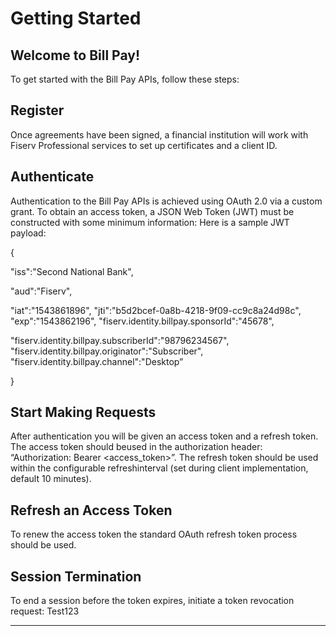 # Getting Started

## Welcome to Bill Pay!

To get started with the Bill Pay APIs, follow these steps:
 
## Register

Once agreements have been signed, a financial institution will work with Fiserv Professional services to set up certificates and a client ID.


## Authenticate

Authentication to the Bill Pay APIs is achieved using OAuth 2.0 via a custom grant. To obtain an access token, a JSON Web Token (JWT) must be constructed with some  minimum information: 
Here is a sample JWT payload:

{

"iss":"Second National Bank",

"aud":"Fiserv",

"iat":"1543861896", "jti":"b5d2bcef-0a8b-4218-9f09-cc9c8a24d98c", "exp":"1543862196", "fiserv.identity.billpay.sponsorId":"45678", 

"fiserv.identity.billpay.subscriberId":"98796234567", "fiserv.identity.billpay.originator":"Subscriber", "fiserv.identity.billpay.channel":"Desktop”

}


## Start Making Requests

After authentication you will be given an access token and a refresh token. The access token should beused in the authorization header: “Authorization: Bearer <access_token>”.
The refresh token should be used within the configurable refreshinterval (set during client implementation, default 10 minutes).


## Refresh an Access Token

To renew the access token the standard OAuth refresh token process should be used.


## Session Termination

To end a session before the token expires, initiate a token revocation request: Test123


___



 
